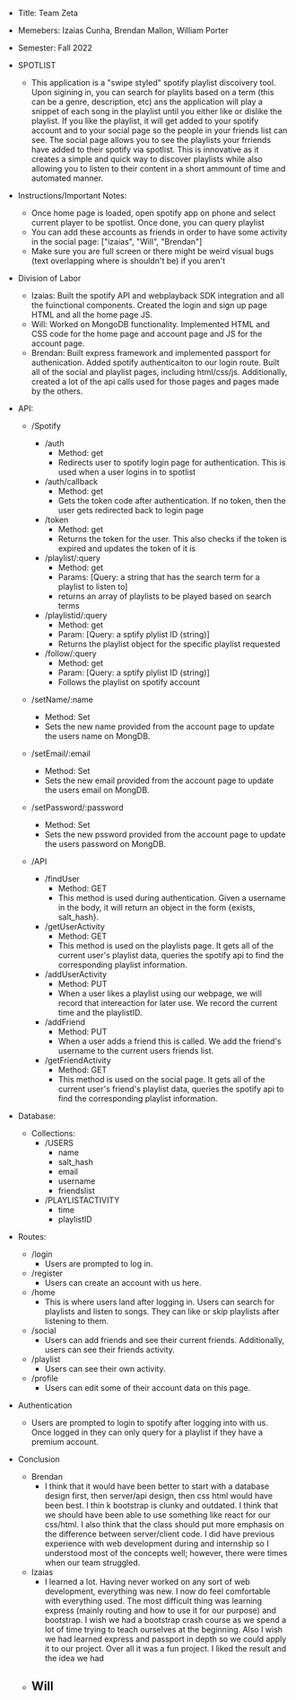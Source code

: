 - Title: Team Zeta
- Memebers: Izaias Cunha, Brendan Mallon, William Porter
- Semester: Fall 2022

- SPOTLIST
    - This application is a "swipe styled" spotify playlist discoivery tool. Upon sigining in, you can search for playlits based on a term (this can be a genre, description, etc) ans the application will play a snippet of each song in the playlist until you either like or dislike the playlist. If you like the playlist, it will get added to your spotify account and to your social page so the people in your friends list can see. The social page allows you to see the playlists your frriends have added to their spotify via spotlist. This is innovative as it creates a simple and quick way to discover playlists while also allowing you to listen to their content in a short ammount of time and automated manner.

- Instructions/Important Notes:
    - Once home page is loaded, open spotify app on phone and select current player to be spotlist. Once done, you can query playlist
    - You can add these accounts as friends in order to have some activity in the social page: ["izaias", "Will", "Brendan"]
    - Make sure you are full screen or there might be weird visual bugs (text overlapping where is shouldn't be) if you aren't
- Division of Labor
    - Izaias: Built the spotify API and webplayback SDK integration and all the fuinctional components. Created the login and sign up page HTML and all the home page JS. 
    - Will: Worked on MongoDB functionality. Implemented HTML and CSS code for the home page and account page and JS for the account page. 
    - Brendan: Built express framework and implemented passport for authenication. Added spotify authenticaiton to our login route. Built all of the social and playlist pages, including html/css/js. Additionally, created a lot of the api calls used for those pages and pages made by the others. 

- API:
    - /Spotify
        - /auth
            - Method: get
            - Redirects user to spotify login page for authentication. This is used when a user logins in to spotlist
        - /auth/callback
            - Method: get
            - Gets the token code after authentication. If no token, then the user gets redirected back to login page
        - /token
            - Method: get
            - Returns the token for the user. This also checks if the token is expired and updates the token of it is
        - /playlist/:query
            - Method: get
            - Params: [Query: a string that has the search term for a playlist to listen to]
            - returns an array of playlists to be played based on search terms
        - /playlistid/:query
            - Method: get
            - Param: [Query: a sptify plylist ID (string)]
            - Returns the playlist object for the specific playlist requested
        - /follow/:query
            - Method: get
            - Param: [Query: a sptify plylist ID (string)]
            - Follows the playlist on spotify account
    - /setName/:name
        - Method: Set
        - Sets the new name provided from the account page to update the users name on MongDB.
    - /setEmail/:email
        - Method: Set
        - Sets the new email provided from the account page to update the users email on MongDB.
    - /setPassword/:password
        - Method: Set
        - Sets the new pssword provided from the account page to update the users password on MongDB.
        
   - /API
        - /findUser
            - Method: GET
            - This method is used during authentication. Given a username in the body, it will return an object in the form {exists, salt_hash}.
        - /getUserActivity
            - Method: GET
            - This method is used on the playlists page. It gets all of the current user's playlist data, queries the spotify api to find the corresponding playlist information.
        - /addUserActivity
            - Method: PUT
            - When a user likes a playlist using our webpage, we will record that intereaction for later use. We record the current time and the playlistID.
        - /addFriend
            - Method: PUT
            - When a user adds a friend this is called. We add the friend's username to the current users friends list.
        - /getFriendActivity
            - Method: GET
            - This method is used on the social page. It gets all of the current user's friend's playlist data, queries the spotify api to find the corresponding playlist information.

- Database:
    - Collections:
        - /USERS
            - name
            - salt_hash
            - email
            - username
            - friendslist
        - /PLAYLISTACTIVITY
            - time
            - playlistID

- Routes:
    - /login
        - Users are prompted to log in.
    - /register
        - Users can create an account with us here.
    - /home
        - This is where users land after logging in. Users can search for playlists and listen to songs. They can like or skip playlists after listening to them.
    - /social
        - Users can add friends and see their current friends. Additionally, users can see their friends activity.
    - /playlist
        - Users can see their own activity.
    - /profile
        - Users can edit some of their account data on this page.

- Authentication
    - Users are prompted to login to spotify after logging into with us. Once logged in they can only query for a playlist if they have a premium account.

- Conclusion
    - Brendan
        - I think that it would have been better to start with a database design first, then server/api design, then css html would have been best. I thin k bootstrap is clunky and outdated. I think that we should have been able to use something like react for our css/html. I also think that the class should put more emphasis on the difference between server/client code. I did have previous experience with web development during and internship so I understood most of the concepts well; however, there were times when our team struggled.
    - Izaias
        - I learned a lot. Having never worked on any sort of web development, everything was new. I now do feel comfortable with everything used. The most difficult thing was learning express (mainly routing and how to use it for our purpose) and bootstrap. I wish we had a bootstrap crash course as we spend a lot of time trying to teach ourselves at the beginning. Also I wish we had learned express and passport in depth so we could apply it to our project. Over all it was a fun project. I liked the result and the idea we had
    - Will
        - 


